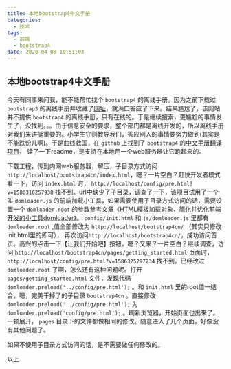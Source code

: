 ```yaml
---
title: 本地bootstrap4中文手册
categories:
  - 技术
tags:
  - 前端
  - bootstrap4
date: 2020-04-08 10:51:03
---
```


## 本地bootstrap4中文手册

今天有同事来问我，能不能帮忙找个 `bootstrap4` 的离线手册。因为之前下载过 `bootstrap3` 的离线手册并收藏了[网址](https://www.bootcss.com/)，就满口答应了下来。结果尴尬了，该网站并不提供 `bootstrap4` 的离线手册，只有在线的。于是继续搜索，更尴尬的事情发生了，没找到。。。由于信息安全的要求，整个部门都是离线开发的，所以离线手册对我们来讲挺重要的。小学生守则教导我们，答应别人的事情要努力做到(其实是不能跌份儿啊)。于是曲线救国，在 `github` 上找到了 `bootstrap4` 的[中文手册翻译项目](https://github.com/tmplink/bootstrap4_chinese)， 读了一下readme，是支持在本地用一个web服务器让它跑起来的。

下载工程，传到内网web服务器，解压，子目录方式访问`http://localhost/bootstrap4cn/index.html`，嗯？一片空白？赶快开发者模式看一下，访问 `index.html` 时， `http://localhost/config/pre.html?v=1586316257938` 找不到。url中缺少了子目录，调查了一下，该项目试用了一个叫 `domloader.js` 的前端加载小工具，如果需要使用子目录方式访问的话，需要设置一个 `domloader.root` 的参数[参考文章《HTML模板加载对象，简化并优化前端开发的小工具domloader》](https://www.anspoon.com/domloader-3444.html)。 `config/init.html` 和 `js/domloader.js` 里都有 `domloader.root` ,值全部修改为 `http://localhost/bootstrap4cn/` （其实只修改init.html里的即可）， 再次访问`http://localhost/bootstrap4cn/`，成功访问首页。高兴的点击一下【让我们开始吧】按钮，嗯？又来？一片空白？继续调查，访问 `http://localhost/bootstrap4cn/pages/getting_started.html` 页面时， `http://localhost/config/pre.html?v=1586325297234` 找不到。已经改过 `domloader.root` 了啊，怎么还有这种问题呢。打开 `pages/getting_started.html` 文件，发现代码 `domloader.preload('../config/pre.html');` 。和 `init.html` 里的root值一结合，嗯，完美干掉了的子目录 `bootstrap4cn` 。直接修改 `domloader.preload('../config/pre.html');` 为 `domloader.preload('config/pre.html');` 。刷新浏览器，开始页面也出来了。一顿展开， `pages` 目录下的文件都做相同的修改。随意进入了几个页面，好像没有其他问题了。

如果不使用子目录方式访问的话，是不需要做任何修改的。

以上
